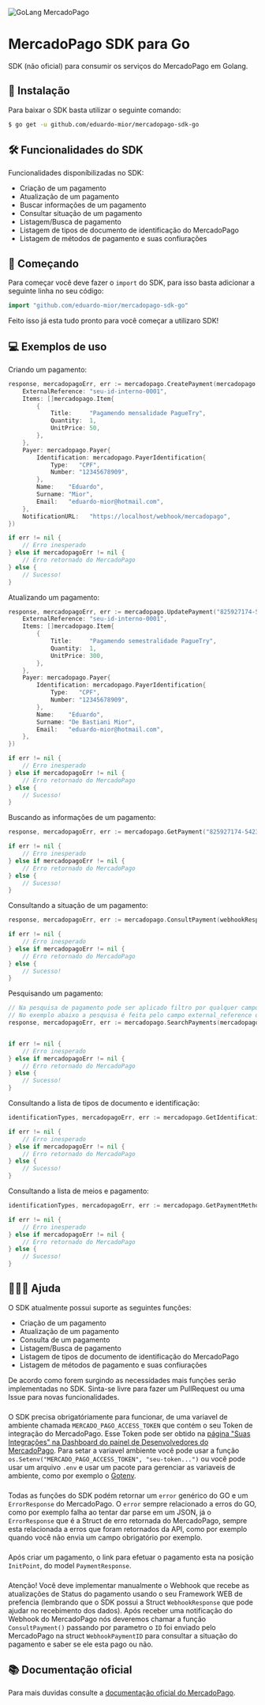 ![GoLang MercadoPago](https://i.imgur.com/fUzaPBC.png)
# MercadoPago SDK para Go
SDK (não oficial) para consumir os serviços do MercadoPago em Golang.

## 📲  Instalação
Para baixar o SDK basta utilizar o seguinte comando:
```bash
$ go get -u github.com/eduardo-mior/mercadopago-sdk-go
```

## 🛠 Funcionalidades do SDK
Funcionalidades disponíbilizadas no SDK:
- Criação de um pagamento
- Atualização de um pagamento
- Buscar informações de um pagamento
- Consultar situação de um pagamento
- Listagem/Busca de pagamento
- Listagem de tipos de documento de identificação do MercadoPago
- Listagem de métodos de pagamento e suas confiurações

## 🌟  Começando 
Para começar você deve fazer o `import` do SDK, para isso basta adicionar a seguinte linha no seu código:
```go
import "github.com/eduardo-mior/mercadopago-sdk-go"
```
Feito isso já esta tudo pronto para você começar a utilizaro SDK!

## 💻  Exemplos de uso
Criando um pagamento:
```go
response, mercadopagoErr, err := mercadopago.CreatePayment(mercadopago.PaymentRequest{
    ExternalReference: "seu-id-interno-0001",
    Items: []mercadopago.Item{
        {
            Title:     "Pagamendo mensalidade PagueTry",
            Quantity:  1,
            UnitPrice: 50,
        },
    },
    Payer: mercadopago.Payer{
        Identification: mercadopago.PayerIdentification{
            Type:   "CPF",
            Number: "12345678909",
        },
        Name:    "Eduardo",
        Surname: "Mior",
        Email:   "eduardo-mior@hotmail.com",
    },
    NotificationURL:   "https://localhost/webhook/mercadopago",
})

if err != nil {
    // Erro inesperado
} else if mercadopagoErr != nil {
    // Erro retornado do MercadoPago
} else {
    // Sucesso!
}
```

Atualizando um pagamento:
```go
response, mercadopagoErr, err := mercadopago.UpdatePayment("825927174-5423394f-06f1-4d2b-8545-35ebecf70008", mercadopago.PaymentRequest{
    ExternalReference: "seu-id-interno-0001",
    Items: []mercadopago.Item{
        {
            Title:     "Pagamendo semestralidade PagueTry",
            Quantity:  1,
            UnitPrice: 300,
        },
    },
    Payer: mercadopago.Payer{
        Identification: mercadopago.PayerIdentification{
            Type:   "CPF",
            Number: "12345678909",
        },
        Name:    "Eduardo",
        Surname: "De Bastiani Mior",
        Email:   "eduardo-mior@hotmail.com",
    },
})

if err != nil {
    // Erro inesperado
} else if mercadopagoErr != nil {
    // Erro retornado do MercadoPago
} else {
    // Sucesso!
}
```

Buscando as informações de um pagamento:
```go
response, mercadopagoErr, err := mercadopago.GetPayment("825927174-5423394f-06f1-4d2b-8545-35ebecf70008")

if err != nil {
    // Erro inesperado
} else if mercadopagoErr != nil {
    // Erro retornado do MercadoPago
} else {
    // Sucesso!
}
```

Consultando a situação de um pagamento:
```go
response, mercadopagoErr, err := mercadopago.ConsultPayment(webhookResponse.Data.ID)

if err != nil {
    // Erro inesperado
} else if mercadopagoErr != nil {
    // Erro retornado do MercadoPago
} else {
    // Sucesso!
}
```

Pesquisando um pagamento:
```go
// Na pesquisa de pagamento pode ser aplicado filtro por qualquer campo/propriedade do pagamento.
// No exemplo abaixo a pesquisa é feita pelo campo external_reference que é o nosso ID interno de conrole.
response, mercadopagoErr, err := mercadopago.SearchPayments(mercadopago.PaymentSearchParams{"external_reference": "seu-id-interno-0001"})


if err != nil {
    // Erro inesperado
} else if mercadopagoErr != nil {
    // Erro retornado do MercadoPago
} else {
    // Sucesso!
}
```

Consultando a lista de tipos de documento e identificação:
```go
identificationTypes, mercadopagoErr, err := mercadopago.GetIdentificationTypes()

if err != nil {
    // Erro inesperado
} else if mercadopagoErr != nil {
    // Erro retornado do MercadoPago
} else {
    // Sucesso!
}
```

Consultando a lista de meios e pagamento:
```go
identificationTypes, mercadopagoErr, err := mercadopago.GetPaymentMethods()

if err != nil {
    // Erro inesperado
} else if mercadopagoErr != nil {
    // Erro retornado do MercadoPago
} else {
    // Sucesso!
}
```

## 🙋🏻‍♂️  Ajuda
O SDK atualmente possui suporte as seguintes funções:
- Criação de um pagamento
- Atualização de um pagamento
- Consulta de um pagamento
- Listagem/Busca de pagamento
- Listagem de tipos de documento de identificação do MercadoPago
- Listagem de métodos de pagamento e suas confiurações

De acordo como forem surgindo as necessídades mais funções serão implementadas no SDK. Sinta-se livre para fazer um PullRequest ou uma Issue para novas funcionalidades.
###
O SDK precisa obrigatóriamente para funcionar, de uma variavel de ambiente chamada `MERCADO_PAGO_ACCESS_TOKEN` que contém o seu Token de integração do MercadoPago. Esse Token pode ser obtido na [página "Suas Integrações" na Dashboard do painel de Desenvolvedores do MercadoPago](https://www.mercadopago.com.br/developers/panel). Para setar a variavel ambiente você pode usar a função `os.Setenv("MERCADO_PAGO_ACCESS_TOKEN", "seu-token...")` ou você pode usar um arquivo `.env` e usar um pacote para gerenciar as variaveis de ambiente, como por exemplo o [Gotenv](https://github.com/subosito/gotenv).
###
Todas as funções do SDK podém retornar um `error` genérico do GO e um `ErrorResponse` do MercadoPago. O `error` sempre relacionado a erros do GO, como por exemplo falha ao tentar dar parse em um JSON, já o `ErrorResponse` que é a Struct de erro retornada do MercadoPago, sempre esta relacionada a erros que foram retornados da API, como por exemplo quando você não envia um campo obrigatório por exemplo.
###
Após criar um pagamento, o link para efetuar o pagamento esta na posição `InitPoint`, do model `PaymentResponse`.
###
Atenção! Você deve implementar manualmente o Webhook que recebe as atualizações de Status do pagamento usando o seu Framework WEB de prefencia (lembrando que o SDK possui a Struct `WebhookResponse` que pode ajudar no recebimento dos dados). Após receber uma notificação do Webhook do MercadoPago nós deveremos chamar a função `ConsultPayment()`  passando por parametro o `ID` foi enviado pelo MercadoPago na struct `WebhookPaymentID` para consultar a situação do pagamento e saber se ele esta pago ou não.

## 📚 Documentação oficial
Para mais duvidas consulte a [documentação oficial do MercadoPago](https://www.mercadopago.com.br/developers/pt/reference).
